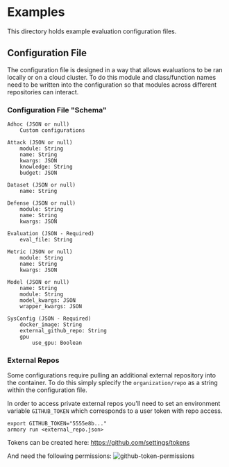 # Examples

This directory holds example evaluation configuration files.


## Configuration File
The configuration file is designed in a way that allows evaluations to be ran locally 
or on a cloud cluster. To do this module and class/function names need to be written 
into the configuration so that modules across different repositories can interact.


### Configuration File "Schema"
```
Adhoc (JSON or null)
    Custom configurations

Attack (JSON or null)
    module: String 
    name: String
    kwargs: JSON
    knowledge: String
    budget: JSON

Dataset (JSON or null)
    name: String

Defense (JSON or null)
    module: String
    name: String
    kwargs: JSON

Evaluation (JSON - Required)
    eval_file: String

Metric (JSON or null)
    module: String
    name: String
    kwargs: JSON

Model (JSON or null)
    name: String
    module: String
    model_kwargs: JSON
    wrapper_kwargs: JSON

SysConfig (JSON - Required)
    docker_image: String
    external_github_repo: String
    gpu
        use_gpu: Boolean
```

### External Repos
Some configurations require pulling an additional external repository into the 
container. To do this simply splecify the `organization/repo` as a string within the 
configuration file. 

In order to access private external repos you'll need to set an 
environment variable `GITHUB_TOKEN` which corresponds to a user token 
with repo access.

```
export GITHUB_TOKEN="5555e8b..."
armory run <external_repo.json>
```

Tokens can be created here:
https://github.com/settings/tokens

And need the following permissions:
![github-token-permissions](https://user-images.githubusercontent.com/18154355/72368576-5aa1c180-36cc-11ea-9c2d-b7b1ca750018.png)
